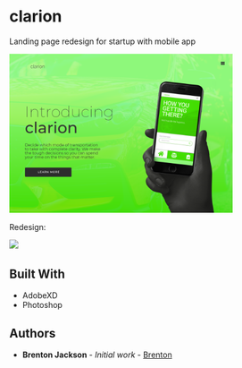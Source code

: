 # clarion

Landing page redesign for startup with mobile app

<img src="clarion@2x.png" width=400px><br>

Redesign:

<img src="clarion.gif" width=400px><br>



## Built With

* AdobeXD
* Photoshop



## Authors

* **Brenton Jackson** - *Initial work* - [Brenton](https://github.com/brentonjackson)



